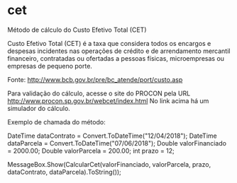 # cet
Método de cálculo do Custo Efetivo Total (CET)

Custo Efetivo Total (CET) é a taxa que considera todos os encargos e despesas incidentes nas operações de crédito e de arrendamento mercantil financeiro, contratadas ou ofertadas a pessoas físicas, microempresas ou empresas de pequeno porte.

Fonte: http://www.bcb.gov.br/pre/bc_atende/port/custo.asp

Para validação do cálculo, acesse o site do PROCON pela URL http://www.procon.sp.gov.br/webcet/index.html
No link acima há um simulador do cálculo.
          
Exemplo de chamada do método:

DateTime dataContrato = Convert.ToDateTime("12/04/2018");
DateTime dataParcela = Convert.ToDateTime("07/06/2018");
Double valorFinanciado = 2000.00;
Double valorParcela = 200.00;
int prazo = 12;

MessageBox.Show(CalcularCet(valorFinanciado, valorParcela, prazo, dataContrato, dataParcela).ToString());

